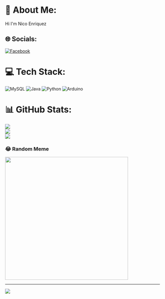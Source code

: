 
# 💫 About Me:
Hi I'm Nico Enriquez<br>


## 🌐 Socials:
[![Facebook](https://img.shields.io/badge/Facebook-%231877F2.svg?logo=Facebook&logoColor=white)](https://www.facebook.com/nico.enriquez.1422?mibextid=ZbWKwL)

# 💻 Tech Stack:
![MySQL](https://img.shields.io/badge/mysql-%2300000f.svg?style=for-the-badge&logo=mysql&logoColor=white) ![Java](https://img.shields.io/badge/java-%23ED8B00.svg?style=for-the-badge&logo=openjdk&logoColor=white) ![Python](https://img.shields.io/badge/python-3670A0?style=for-the-badge&logo=python&logoColor=ffdd54) ![Arduino](https://img.shields.io/badge/-Arduino-00979D?style=for-the-badge&logo=Arduino&logoColor=white)
# 📊 GitHub Stats:
![](https://github-readme-stats.vercel.app/api?username=EMBOTIDO&theme=dracula&hide_border=false&include_all_commits=false&count_private=false)<br/>
![](https://github-readme-streak-stats.herokuapp.com/?user=EMBOTIDO&theme=dracula&hide_border=false)<br/>
![](https://github-readme-stats.vercel.app/api/top-langs/?username=EMBOTIDO&theme=dracula&hide_border=false&include_all_commits=false&count_private=false&layout=compact)

### 😂 Random Meme
<img src='https://randommeme-five.vercel.app/' style="height: 400px;"/>

---
[![](https://visitcount.itsvg.in/api?id=EMBOTIDO&icon=5&color=8)](https://visitcount.itsvg.in)

<!-- Proudly created with GPRM ( https://gprm.itsvg.in ) -->
